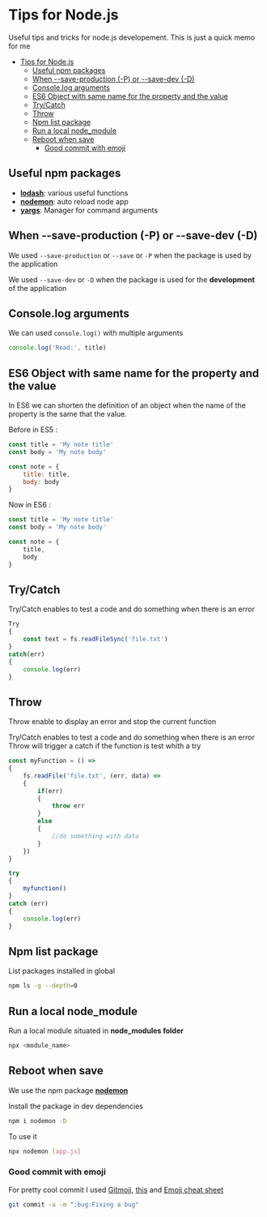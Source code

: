 Tips for Node.js
================

Useful tips and tricks for node.js developement.
This is just a quick memo for me

- [Tips for Node.js](#tips-for-nodejs)
    - [Useful npm packages](#useful-npm-packages)
    - [When --save-production (-P) or --save-dev (-D)](#when---save-production--p-or---save-dev--d)
    - [Console.log arguments](#consolelog-arguments)
    - [ES6 Object with same name for the property and the value](#es6-object-with-same-name-for-the-property-and-the-value)
    - [Try/Catch](#trycatch)
    - [Throw](#throw)
    - [Npm list package](#npm-list-package)
    - [Run a local node_module](#run-a-local-nodemodule)
    - [Reboot when save](#reboot-when-save)
        - [Good commit with emoji](#good-commit-with-emoji)

## Useful npm packages

* **[lodash](https://lodash.com)**: various useful functions
* **[nodemon](https://github.com/remy/nodemon)**: auto reload node app
* **[yargs](https://github.com/yargs/yargs)**: Manager for command arguments

## When --save-production (-P) or --save-dev (-D)

We used `--save-production` or `--save` or `-P` when the package is used by the application

We used `--save-dev` or `-D` when the package is used for the **development** of the application

## Console.log arguments

We can used `console.log()` with multiple arguments

```javascript
console.log('Read:', title)
```

## ES6 Object with same name for the property and the value

In ES6 we can shorten the definition of an object when the name of the property is the same that the value.

Before in ES5 :

```javascript
const title = 'My note title'
const body = 'My note body'

const note = {
    title: title,
    body: body
}
```

Now in ES6 :

```javascript
const title = 'My note title'
const body = 'My note body'

const note = {
    title,
    body
}
```

## Try/Catch

Try/Catch enables to test a code and do something when there is an error

```javascript
Try
{
    const text = fs.readFileSync('file.txt')
}
catch(err)
{
    console.log(err)
}
```

## Throw

Throw enable to display an error and stop the current function

Try/Catch enables to test a code and do something when there is an error
Throw will trigger a catch if the function is test whith a try

```javascript
const myFunction = () =>
{
    fs.readFile('file.txt', (err, data) =>
    {
        if(err)
        {
            throw err
        }
        else
        {
            //do something with data
        }
    })
}

try
{
    myfunction()
}
catch (err)
{
    console.log(err)
}
```

## Npm list package

List packages installed in global

```bash
npm ls -g --depth=0
```

## Run a local node_module

Run a local module situated in **node_modules folder**

```bash
npx <module_name>
```

## Reboot when save

We use the npm package **[nodemon](https://github.com/remy/nodemon)**

Install the package in dev dependencies

```bash
npm i nodemon -D
```

To use it

```bash
npx nodemon [app.js]
```

### Good commit with emoji

For pretty cool commit I used [Gitmoji](https://gitmoji.carloscuesta.me/), [this](https://gist.github.com/parmentf/035de27d6ed1dce0b36a) and [Emoji cheat sheet](https://www.webpagefx.com/tools/emoji-cheat-sheet/)

```bash
git commit -a -m ":bug:Fixing a bug"
```